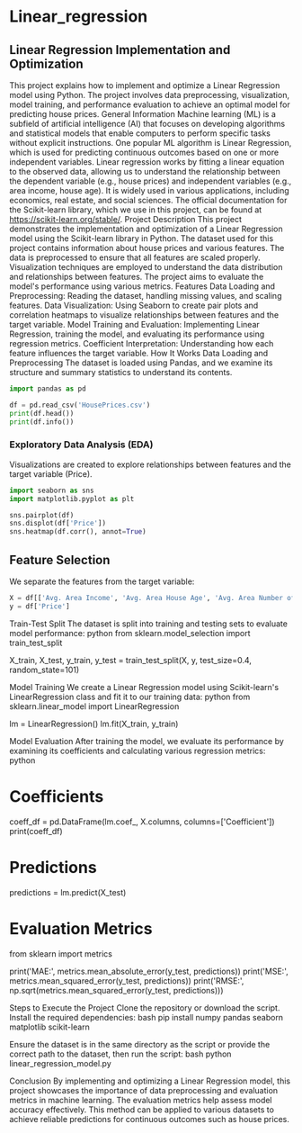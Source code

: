 # Linear_regression

## Linear Regression Implementation and Optimization
This project explains how to implement and optimize a Linear Regression model using Python. The project involves data preprocessing, visualization, model training, and performance evaluation to achieve an optimal model for predicting house prices.
General Information
Machine learning (ML) is a subfield of artificial intelligence (AI) that focuses on developing algorithms and statistical models that enable computers to perform specific tasks without explicit instructions. One popular ML algorithm is Linear Regression, which is used for predicting continuous outcomes based on one or more independent variables.
Linear regression works by fitting a linear equation to the observed data, allowing us to understand the relationship between the dependent variable (e.g., house prices) and independent variables (e.g., area income, house age). It is widely used in various applications, including economics, real estate, and social sciences.
The official documentation for the Scikit-learn library, which we use in this project, can be found at https://scikit-learn.org/stable/.
Project Description
This project demonstrates the implementation and optimization of a Linear Regression model using the Scikit-learn library in Python. The dataset used for this project contains information about house prices and various features. The data is preprocessed to ensure that all features are scaled properly. Visualization techniques are employed to understand the data distribution and relationships between features. The project aims to evaluate the model's performance using various metrics.
Features
Data Loading and Preprocessing: Reading the dataset, handling missing values, and scaling features.
Data Visualization: Using Seaborn to create pair plots and correlation heatmaps to visualize relationships between features and the target variable.
Model Training and Evaluation: Implementing Linear Regression, training the model, and evaluating its performance using regression metrics.
Coefficient Interpretation: Understanding how each feature influences the target variable.
How It Works
Data Loading and Preprocessing
The dataset is loaded using Pandas, and we examine its structure and summary statistics to understand its contents.
```python
import pandas as pd

df = pd.read_csv('HousePrices.csv')
print(df.head())
print(df.info())
```

### Exploratory Data Analysis (EDA)
Visualizations are created to explore relationships between features and the target variable (Price).

```python
import seaborn as sns
import matplotlib.pyplot as plt

sns.pairplot(df)
sns.displot(df['Price'])
sns.heatmap(df.corr(), annot=True)
```

## Feature Selection
We separate the features from the target variable:

```python
X = df[['Avg. Area Income', 'Avg. Area House Age', 'Avg. Area Number of Rooms', 'Avg. Area Number of Bedrooms', 'Area Population']]
y = df['Price']
``` 
Train-Test Split
The dataset is split into training and testing sets to evaluate model performance:
python
from sklearn.model_selection import train_test_split

X_train, X_test, y_train, y_test = train_test_split(X, y, test_size=0.4, random_state=101)

Model Training
We create a Linear Regression model using Scikit-learn's LinearRegression class and fit it to our training data:
python
from sklearn.linear_model import LinearRegression

lm = LinearRegression()
lm.fit(X_train, y_train)

Model Evaluation
After training the model, we evaluate its performance by examining its coefficients and calculating various regression metrics:
python
# Coefficients
coeff_df = pd.DataFrame(lm.coef_, X.columns, columns=['Coefficient'])
print(coeff_df)

# Predictions
predictions = lm.predict(X_test)

# Evaluation Metrics
from sklearn import metrics

print('MAE:', metrics.mean_absolute_error(y_test, predictions))
print('MSE:', metrics.mean_squared_error(y_test, predictions))
print('RMSE:', np.sqrt(metrics.mean_squared_error(y_test, predictions)))

Steps to Execute the Project
Clone the repository or download the script.
Install the required dependencies:
bash
pip install numpy pandas seaborn matplotlib scikit-learn

Ensure the dataset is in the same directory as the script or provide the correct path to the dataset, then run the script:
bash
python linear_regression_model.py

Conclusion
By implementing and optimizing a Linear Regression model, this project showcases the importance of data preprocessing and evaluation metrics in machine learning. The evaluation metrics help assess model accuracy effectively. This method can be applied to various datasets to achieve reliable predictions for continuous outcomes such as house prices.

